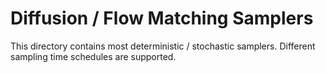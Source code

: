 # Diffusion / Flow Matching Samplers

This directory contains most deterministic / stochastic samplers. Different sampling time schedules are supported.